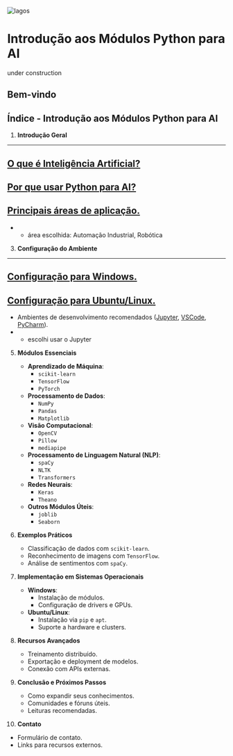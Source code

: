 ![lagos](https://github.com/0joseDark/my-AI-book/blob/main/images/lagos-.jpg)

# Introdução aos Módulos Python para AI
under construction
## Bem-vindo

## Índice - Introdução aos Módulos Python para AI

1. **Introdução Geral**
---
 [O que é Inteligência Artificial?](https://github.com/0joseDark/my-AI-book/blob/main/doc-2-pt/Intelig%C3%AAncia-Artificial.md)
---
 [Por que usar Python para AI?](https://github.com/0joseDark/my-AI-book/blob/main/doc-2-pt/usar-Python.md)
---
 [Principais áreas de aplicação.](https://github.com/0joseDark/my-AI-book/blob/main/doc-2-pt/%C3%A1reas-de-aplica%C3%A7%C3%A3o.md)
--- 
- - área escolhida: Automação Industrial, Robótica

3. **Configuração do Ambiente**
---
   [Configuração para Windows.](https://github.com/0joseDark/my-AI-book/blob/main/doc-2-pt/Windows.md)
---
   [Configuração para Ubuntu/Linux.](https://github.com/0joseDark/my-AI-book/blob/main/doc-2-pt/linux.md)
---
   - Ambientes de desenvolvimento recomendados ([Jupyter](https://github.com/0joseDark/my-AI-book/blob/main/doc-2-pt/linux.md), [VSCode](https://github.com/0joseDark/my-AI-book/blob/main/doc-2-pt/VSCode.md), [PyCharm](https://github.com/0joseDark/my-AI-book/blob/main/doc-2-pt/PyCharm.md)).
   - - escolhi usar o Jupyter

5. **Módulos Essenciais**
   - **Aprendizado de Máquina**:
     - `scikit-learn`
     - `TensorFlow`
     - `PyTorch`
   - **Processamento de Dados**:
     - `NumPy`
     - `Pandas`
     - `Matplotlib`
   - **Visão Computacional**:
     - `OpenCV`
     - `Pillow`
     - `mediapipe`
   - **Processamento de Linguagem Natural (NLP)**:
     - `spaCy`
     - `NLTK`
     - `Transformers`
   - **Redes Neurais**:
     - `Keras`
     - `Theano`
   - **Outros Módulos Úteis**:
     - `joblib`
     - `Seaborn`

6. **Exemplos Práticos**
   - Classificação de dados com `scikit-learn`.
   - Reconhecimento de imagens com `TensorFlow`.
   - Análise de sentimentos com `spaCy`.

7. **Implementação em Sistemas Operacionais**
   - **Windows**:
     - Instalação de módulos.
     - Configuração de drivers e GPUs.
   - **Ubuntu/Linux**:
     - Instalação via `pip` e `apt`.
     - Suporte a hardware e clusters.

8. **Recursos Avançados**
   - Treinamento distribuído.
   - Exportação e deployment de modelos.
   - Conexão com APIs externas.

9. **Conclusão e Próximos Passos**
   - Como expandir seus conhecimentos.
   - Comunidades e fóruns úteis.
   - Leituras recomendadas.

10. **Contato**
   - Formulário de contato.
   - Links para recursos externos.
